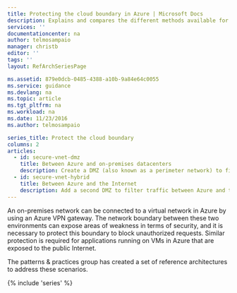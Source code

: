 ```yaml
---
title: Protecting the cloud boundary in Azure | Microsoft Docs
description: Explains and compares the different methods available for protecting applications and components running in Azure as part of a hybrid system from unauthorized intrusion.
services: ''
documentationcenter: na
author: telmosampaio
manager: christb
editor: ''
tags: ''
layout: RefArchSeriesPage

ms.assetid: 879e0dcb-0485-4388-a10b-9a84e64c0055
ms.service: guidance
ms.devlang: na
ms.topic: article
ms.tgt_pltfrm: na
ms.workload: na
ms.date: 11/23/2016
ms.author: telmosampaio

series_title: Protect the cloud boundary
columns: 2
articles:
  - id: secure-vnet-dmz
    title: Between Azure and on-premises datacenters
    description: Create a DMZ (also known as a perimeter network) to filter traffic between Azure and your on-premises network.
  - id: secure-vnet-hybrid
    title: Between Azure and the Internet
    description: Add a second DMZ to filter traffic between Azure and the Internet.
---
```

An on-premises network can be connected to a virtual network in Azure by using an Azure VPN gateway. The network boundary between these two environments can expose areas of weakness in terms of security, and it is necessary to protect this boundary to block unauthorized requests. Similar protection is required for applications running on VMs in Azure that are exposed to the public Internet.

The patterns &amp; practices group has created a set of reference architectures to address these scenarios.

{% include 'series' %}
